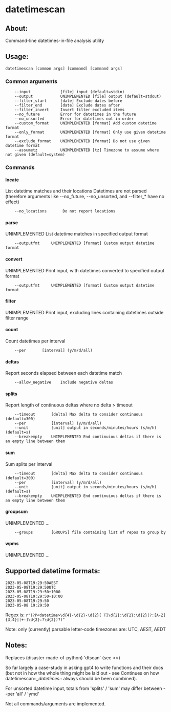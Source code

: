 # datetimescan

## About:

Command-line datetimes-in-file analysis utility 

## Usage:

    datetimescan [common args] [command] [command args]

### Common arguments

        --input             [file] input (default=stdin)
        --output            UNIMPLEMENTED [file] output (default=stdout)
        --filter_start      [date] Exclude dates before
        --filter_end        [date] Exclude dates after
        --filter_invert     Invert filter excluded items
        --no_future         Error for datetimes in the future
        --no_unsorted       Error for datetimes not in order
        --custom_format     UNIMPLEMENTED [format] Add custom datetime format
        --only_format       UNIMPLEMENTED [format] Only use given datetime format
        --exclude_format    UNIMPLEMENTED [format] Do not use given datetime format
        --assumetz          UNIMPLEMENTED [tz] Timezone to assume where not given (default=system)

### Commands

#### locate

List datetime matches and their locations
Datetimes are not parsed (therefore arguments like --no_future, --no_unsorted, and --filter_* have no effect)

        --no_locations       Do not report locations

#### parse

UNIMPLEMENTED List datetime matches in specified output format

        --outputfmt     UNIMPLEMENTED [format] Custom output datetime format

#### convert

UNIMPLEMENTED Print input, with datetimes converted to specified output format

        --outputfmt     UNIMPLEMENTED [format] Custom output datetime format

#### filter

UNIMPLEMENTED Print input, excluding lines containing datetimes outside filter range

#### count

Count datetimes per interval

        --per       [interval] (y/m/d/all)

#### deltas

Report seconds elapsed between each datetime match

        --allow_negative    Include negative deltas

#### splits

Report length of continuous deltas where no delta > timeout

        --timeout       [delta] Max delta to consider continuous (default=300)
        --per           [interval] (y/m/d/all)
        --unit          [unit] output in seconds/minutes/hours (s/m/h) (default=s)
        --breakempty    UNIMPLEMENTED End continuious deltas if there is an empty line between them

#### sum

Sum splits per interval

        --timeout       [delta] Max delta to consider continuous (default=300)
        --per           [interval] (y/m/d/all)
        --unit          [unit] output in seconds/minutes/hours (s/m/h) (default=s)
        --breakempty    UNIMPLEMENTED End continuious deltas if there is an empty line between them

#### groupsum

UNIMPLEMENTED ...

        --groups        [GROUPS] file containing list of repos to group by

#### wpms

UNIMPLEMENTED ...

## Supported datetime formats:

    2023-05-08T19:29:50AEST 
    2023-05-08T19:29:50UTC 
    2023-05-08T19:29:50+1000
    2023-05-08T19:29:50+10:00
    2023-05-08T19:29:50
    2023-05-08 19:29:50

Regex is: `r"(?P<datetime>\d{4}-\d{2}-\d{2}[ T]\d{2}:\d{2}:\d{2}(?:[A-Z]{3,4}|[+-]\d{2}:?\d{2})?)"`

Note: only (currently) parsable letter-code timezones are: UTC, AEST, AEDT

## Notes:

Replaces (disaster-made-of-python) 'dtscan' (see <>)

So far largely a case-study in asking gpt4 to write functions and their docs (but not in how the whole thing might be laid out - see Continues on how datetimescan::*_datetimes::* always should be been combined).

For unsorted datetime input, totals from 'splits' / 'sum' may differ between --per 'all' / 'ymd'

Not all commands/arguments are implemented.

